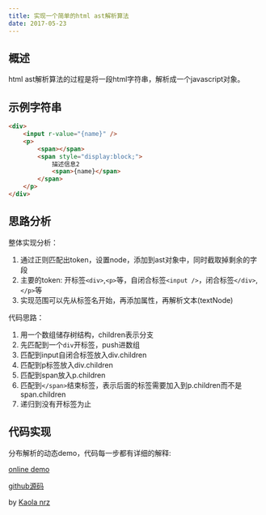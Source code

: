 ```yaml
---
title: 实现一个简单的html ast解析算法
date: 2017-05-23
---
```


<!-- 为了更方便归档，请先完善以上信息，正文贴下面 -->
<!--
注意点：
0. 文章中的资源（主要是图片）引用请使用 HTTPS
1. 文章末可以加上自己的署名，如： by [Kaola](http://www.kaola.com)
2. 最好不要用 NOS 图床，感觉加防盗链是迟早的事
-->

## 概述

html ast解析算法的过程是将一段html字符串，解析成一个javascript对象。

<!-- more -->

## 示例字符串

```html
<div>
    <input r-value="{name}" />
    <p>
        <span></span>
        <span style="display:block;">
            描述信息2
            <span>{name}</span>
        </span>
    </p>
</div>
```

## 思路分析

整体实现分析：
 
1. 通过正则匹配出token，设置node，添加到ast对象中，同时截取掉剩余的字段
2. 主要的token: 开标签`<div>`,`<p>`等，自闭合标签`<input />`，闭合标签`</div>`, `</p>`等
3. 实现范围可以先从标签名开始，再添加属性，再解析文本(textNode)

代码思路：

1. 用一个数组储存树结构，children表示分支
2. 先匹配到一个`div`开标签，push进数组
3. 匹配到input自闭合标签放入div.children
4. 匹配到p标签放入div.children
5. 匹配到span放入p.children
6. 匹配到`</span>`结束标签，表示后面的标签需要加入到p.children而不是span.children
7. 递归到没有开标签为止

## 代码实现

分布解析的动态demo，代码每一步都有详细的解释:

[online demo](https://jerryni.github.io/algorithom/demos/html.ast.parser.html)

[github源码](https://github.com/jerryni/algorithom/blob/master/demos/html.ast.parser.html)

by [Kaola nrz](https://github.com/jerryni)